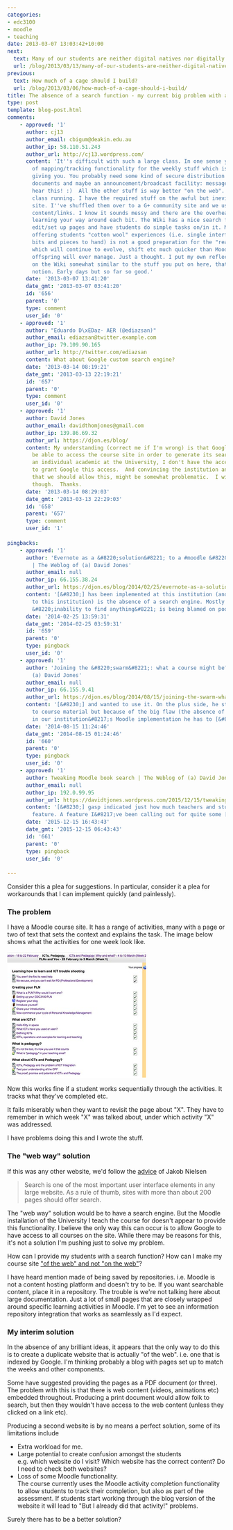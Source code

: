 ```yaml
---
categories:
- edc3100
- moodle
- teaching
date: 2013-03-07 13:03:42+10:00
next:
  text: Many of our students are neither digital natives nor digitally literate
  url: /blog/2013/03/13/many-of-our-students-are-neither-digital-natives-nor-digitally-literate/
previous:
  text: How much of a cage should I build?
  url: /blog/2013/03/06/how-much-of-a-cage-should-i-build/
title: The absence of a search function - my current big problem with a Moodle installation
type: post
template: blog-post.html
comments:
    - approved: '1'
      author: cj13
      author_email: cbigum@deakin.edu.au
      author_ip: 58.110.51.243
      author_url: http://cj13.wordpress.com/
      content: 'It''s difficult with such a large class. In one sense you need some kind
        of mapping/tracking functionality for the weekly stuff which is what Moodle is
        giving you. You probably need some kind of secure distribution mechanism for copywrite-protected
        documents and maybe an announcement/broadcast facility: message to class, now
        hear this! :)  All the other stuff is way better "on the web". I have a much smaller
        class running. I have the required stuff on the awful but inevitable BlackBoard
        site. I''ve shuffled them over to a G+ community site and we use a Wiki for the
        content/links. I know it sounds messy and there are the overheads associated with
        learning your way around each bit. The Wiki has a nice search function. Easy to
        edit/set up pages and have students do simple tasks on/in it. My sense is that
        offering students "cotton wool" experiences (i.e. single interface with all the
        bits and pieces to hand) is not a good preparation for the "real" online world
        which will continue to evolve, shift etc much quicker than Moodle or BB or their
        offspring will ever manage. Just a thought. I put my own reflections/learnings
        on the Wiki somewhat similar to the stuff you put on here, that learning in public
        notion. Early days but so far so good.'
      date: '2013-03-07 13:41:20'
      date_gmt: '2013-03-07 03:41:20'
      id: '656'
      parent: '0'
      type: comment
      user_id: '0'
    - approved: '1'
      author: "Eduardo D\xEDaz- AER (@ediazsan)"
      author_email: ediazsan@twitter.example.com
      author_ip: 79.109.90.165
      author_url: http://twitter.com/ediazsan
      content: What about Google custom search engine?
      date: '2013-03-14 08:19:21'
      date_gmt: '2013-03-13 22:19:21'
      id: '657'
      parent: '0'
      type: comment
      user_id: '0'
    - approved: '1'
      author: David Jones
      author_email: davidthomjones@gmail.com
      author_ip: 139.86.69.32
      author_url: https://djon.es/blog/
      content: My understanding (correct me if I'm wrong) is that Google still needs to
        be able to access the course site in order to generate its search database.  As
        an individual academic at the University, I don't have the access or permission
        to grant Google this access.  And convincing the institution and the other academics
        that we should allow this, might be somewhat problematic.  I will check on this
        though.  Thanks.
      date: '2013-03-14 08:29:03'
      date_gmt: '2013-03-13 22:29:03'
      id: '658'
      parent: '657'
      type: comment
      user_id: '1'
    
pingbacks:
    - approved: '1'
      author: 'Evernote as a &#8220;solution&#8221; to a #moodle &#8220;problem&#8221;
        | The Weblog of (a) David Jones'
      author_email: null
      author_ip: 66.155.38.24
      author_url: https://djon.es/blog/2014/02/25/evernote-as-a-solution-to-a-moodle-problem/
      content: '[&#8230;] has been implemented at this institution (and probably not unique
        to this institution) is the absence of a search engine. Mostly because the students
        &#8220;inability to find anything&#8221; is being blamed on poor [&#8230;]'
      date: '2014-02-25 13:59:31'
      date_gmt: '2014-02-25 03:59:31'
      id: '659'
      parent: '0'
      type: pingback
      user_id: '0'
    - approved: '1'
      author: 'Joining the &#8220;swarm&#8221;: what a course might be? | The Weblog of
        (a) David Jones'
      author_email: null
      author_ip: 66.155.9.41
      author_url: https://djon.es/blog/2014/08/15/joining-the-swarm-what-a-course-might-be/
      content: '[&#8230;] and wanted to use it. On the plus side, he still had access
        to course material but because of the big flaw (the absence of a search engine)
        in our institution&#8217;s Moodle implementation he has to [&#8230;]'
      date: '2014-08-15 11:24:46'
      date_gmt: '2014-08-15 01:24:46'
      id: '660'
      parent: '0'
      type: pingback
      user_id: '0'
    - approved: '1'
      author: Tweaking Moodle book search | The Weblog of (a) David Jones
      author_email: null
      author_ip: 192.0.99.95
      author_url: https://davidtjones.wordpress.com/2015/12/15/tweaking-moodle-book-search/
      content: '[&#8230;] gasp indicated just how much teachers and students desire this
        feature. A feature I&#8217;ve been calling out for quite some [&#8230;]'
      date: '2015-12-15 16:43:43'
      date_gmt: '2015-12-15 06:43:43'
      id: '661'
      parent: '0'
      type: pingback
      user_id: '0'
    
---
```

Consider this a plea for suggestions. In particular, consider it a plea for workarounds that I can implement quickly (and painlessly).

### The problem

I have a Moodle course site. It has a range of activities, many with a page or two of text that sets the context and explains the task. The image below shows what the activities for one week look like.

[![Week 1 learning path](images/8531981481_1f0719ef8b_n.jpg)](http://www.flickr.com/photos/david_jones/8531981481/ "Week 1 learning path by David T Jones, on Flickr")

Now this works fine if a student works sequentially through the activities. It tracks what they've completed etc.

It fails miserably when they want to revisit the page about "X". They have to remember in which week "X" was talked about, under which activity "X" was addressed.

I have problems doing this and I wrote the stuff.

### The "web way" solution

If this was any other website, we'd follow the [advice](http://www.nngroup.com/articles/search-and-you-may-find/) of Jakob Nielsen

> Search is one of the most important user interface elements in any large website. As a rule of thumb, sites with more than about 200 pages should offer search.

The "web way" solution would be to have a search engine. But the Moodle installation of the University I teach the course for doesn't appear to provide this functionality. I believe the only way this can occur is to allow Google to have access to all courses on the site. While there may be reasons for this, it's not a solution I'm pushing just to solve my problem.

How can I provide my students with a search function? How can I make my course site ["of the web" and not "on the web"](/blog/2012/09/07/one-example-of-industrial-e-learning-as-on-the-web-not-of-the-web/)?

I have heard mention made of being saved by repositories. i.e. Moodle is not a content hosting platform and doesn't try to be. If you want searchable content, place it in a repository. The trouble is we're not talking here about large documentation. Just a lot of small pages that are closely wrapped around specific learning activities in Moodle. I'm yet to see an information repository integration that works as seamlessly as I'd expect.

### My interim solution

In the absence of any brilliant ideas, it appears that the only way to do this is to create a duplicate website that is actually "of the web". i.e. one that is indexed by Google. I'm thinking probably a blog with pages set up to match the weeks and other components.

Some have suggested providing the pages as a PDF document (or three). The problem with this is that there is web content (videos, animations etc) embedded throughout. Producing a print document would allow folk to search, but then they wouldn't have access to the web content (unless they clicked on a link etc).

Producing a second website is by no means a perfect solution, some of its limitations include

- Extra workload for me.
- Large potential to create confusion amongst the students  
    e.g. which website do I visit? Which website has the correct content? Do I need to check both websites?
- Loss of some Moodle functionality.  
    The course currently uses the Moodle activity completion functionality to allow students to track their completion, but also as part of the assessment. If students start working through the blog version of the website it will lead to "But I already did that activity!" problems.

Surely there has to be a better solution?